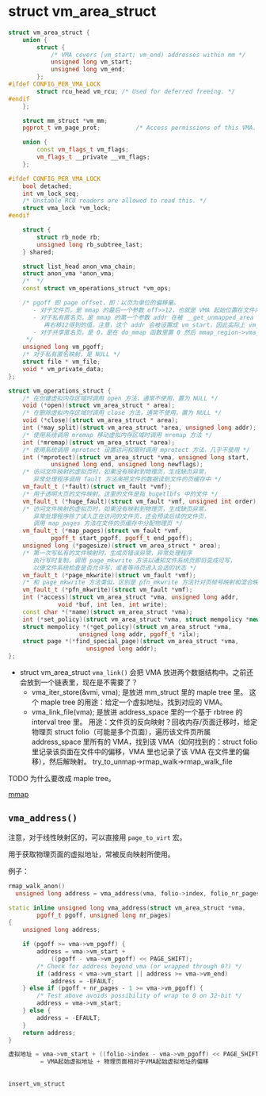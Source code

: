 # struct vm_area_struct

```cpp
struct vm_area_struct {
	union {
		struct {
			/* VMA covers [vm_start; vm_end) addresses within mm */
			unsigned long vm_start;
			unsigned long vm_end;
		};
#ifdef CONFIG_PER_VMA_LOCK
		struct rcu_head vm_rcu;	/* Used for deferred freeing. */
#endif
	};

	struct mm_struct *vm_mm;
	pgprot_t vm_page_prot;          /* Access permissions of this VMA. */

	union {
		const vm_flags_t vm_flags;
		vm_flags_t __private __vm_flags;
	};

#ifdef CONFIG_PER_VMA_LOCK
	bool detached;
	int vm_lock_seq;
	/* Unstable RCU readers are allowed to read this. */
	struct vma_lock *vm_lock;
#endif

	struct {
		struct rb_node rb;
		unsigned long rb_subtree_last;
	} shared;

	struct list_head anon_vma_chain;
	struct anon_vma *anon_vma;
	/*  */
	const struct vm_operations_struct *vm_ops;

	/* pgoff 即 page offset，即：以页为单位的偏移量。
	   - 对于文件页。是 mmap 的最后一个参数 off>>12，也就是 VMA 起始位置在文件内的偏移，单位为4KB
	   - 对于私有匿名页。是 mmap 的第一个参数 addr 在被 __get_unmapped_area 调整后，
	      再右移12得到的值。注意，这个 addr 会被设置成 vm_start，因此实际上 vm_pgoff==vm_start>>12
	   - 对于共享匿名页。是 0，是在 do_mmap 函数里置 0 然后 mmap_region->vma_set_range 的
	 */
	unsigned long vm_pgoff;
	/* 对于私有匿名映射，是 NULL */
	struct file * vm_file;
	void * vm_private_data;
};

struct vm_operations_struct {
	/* 在创建虚拟内存区域时调用 open 方法，通常不使用，置为 NULL */
	void (*open)(struct vm_area_struct * area);
	/* 在删除虚拟内存区域时调用 close 方法，通常不使用，置为 NULL */
	void (*close)(struct vm_area_struct * area);
	int (*may_split)(struct vm_area_struct *area, unsigned long addr);
	/* 使用系统调用 mremap 移动虚拟内存区域时调用 mremap 方法 */
	int (*mremap)(struct vm_area_struct *area);
	/* 使用系统调用 mprotect 设置访问权限时调用 mprotect 方法，几乎不使用 */
	int (*mprotect)(struct vm_area_struct *vma, unsigned long start,
			unsigned long end, unsigned long newflags);
	/* 访问文件映射的虚拟页时，如果没有映射到物理页，生成缺页异常，
	   异常处理程序调用 fault 方法来把文件的数据读到文件的页缓存中 */
	vm_fault_t (*fault)(struct vm_fault *vmf);
	/* 用于透明大页的文件映射。这里的文件是指 hugetlbfs 中的文件 */
	vm_fault_t (*huge_fault)(struct vm_fault *vmf, unsigned int order);
	/* 访问文件映射的虚拟页时，如果没有映射到物理页，生成缺页异常，
	   异常处理程序除了读入正在访问的文件页，还会预读后续的文件页，
	   调用 map_pages 方法在文件的页缓存中分配物理页 */
	vm_fault_t (*map_pages)(struct vm_fault *vmf,
			pgoff_t start_pgoff, pgoff_t end_pgoff);
	unsigned long (*pagesize)(struct vm_area_struct * area);
	/* 第一次写私有的文件映射时，生成页错误异常，异常处理程序
	   执行写时复制，调用 page_mkwrite 方法以通知文件系统页即将变成可写，
	   以便文件系统检查是否允许写，或者等待页进入合适的状态 */
	vm_fault_t (*page_mkwrite)(struct vm_fault *vmf);
	/* 和 page_mkwrite 方法类似，区别是 pfn_mkwrite 方法针对页帧号映射和混合映射 */
	vm_fault_t (*pfn_mkwrite)(struct vm_fault *vmf);
	int (*access)(struct vm_area_struct *vma, unsigned long addr,
		      void *buf, int len, int write);
	const char *(*name)(struct vm_area_struct *vma);
	int (*set_policy)(struct vm_area_struct *vma, struct mempolicy *new);
	struct mempolicy *(*get_policy)(struct vm_area_struct *vma,
					unsigned long addr, pgoff_t *ilx);
	struct page *(*find_special_page)(struct vm_area_struct *vma,
					  unsigned long addr);
};
```

- struct vm_area_struct
  `vma_link()` 会把 VMA 放进两个数据结构中。之前还会放到一个链表里，现在是不需要了？
  - vma_iter_store(&vmi, vma); 是放进 mm_struct 里的 maple tree 里。
    这个 maple tree 的用途：给定一个虚拟地址，找到对应的 VMA。
  - vma_link_file(vma); 是放进 address_space 里的一个基于 rbtree 的 interval tree 里。
    用途：文件页的反向映射？回收内存/页面迁移时，给定物理页 struct folio（可能是多个页面），遍历该文件页所属 address_space 里所有的 VMA，找到该 VMA（如何找到的：struct folio 里记录该页面在文件中的偏移，VMA 里也记录了该 VMA 在文件里的偏移），然后解映射。
    try_to_unmap->rmap_walk->rmap_walk_file

TODO 为什么要改成 maple tree。

[mmap](./mmap.md)

## `vma_address()`

注意，对于线性映射区的，可以直接用 `page_to_virt` 宏。

用于获取物理页面的虚拟地址，常被反向映射所使用。

例子：

```cpp
rmap_walk_anon()
  unsigned long address = vma_address(vma, folio->index, folio_nr_pages(folio));

static inline unsigned long vma_address(struct vm_area_struct *vma,
		pgoff_t pgoff, unsigned long nr_pages)
{
	unsigned long address;

	if (pgoff >= vma->vm_pgoff) {
		address = vma->vm_start +
			((pgoff - vma->vm_pgoff) << PAGE_SHIFT);
		/* Check for address beyond vma (or wrapped through 0?) */
		if (address < vma->vm_start || address >= vma->vm_end)
			address = -EFAULT;
	} else if (pgoff + nr_pages - 1 >= vma->vm_pgoff) {
		/* Test above avoids possibility of wrap to 0 on 32-bit */
		address = vma->vm_start;
	} else {
		address = -EFAULT;
	}
	return address;
}

虚拟地址 = vma->vm_start + ((folio->index - vma->vm_pgoff) << PAGE_SHIFT)
         = VMA起始虚拟地址 + 物理页面相对于VMA起始虚拟地址的偏移
```

##

```cpp
insert_vm_struct
```
